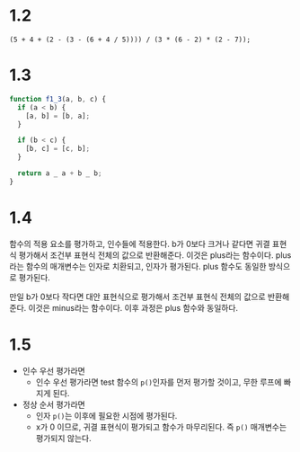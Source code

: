 # 1.2

`(5 + 4 + (2 - (3 - (6 + 4 / 5)))) / (3 * (6 - 2) * (2 - 7));`

# 1.3

```js
function f1_3(a, b, c) {
  if (a < b) {
    [a, b] = [b, a];
  }

  if (b < c) {
    [b, c] = [c, b];
  }

  return a _ a + b _ b;
}
```

# 1.4

함수의 적용 요소를 평가하고, 인수들에 적용한다.
b가 0보다 크거나 같다면 귀결 표현식 평가해서 조건부 표현식 전체의 값으로 반환해준다. 이것은 plus라는 함수이다.
plus라는 함수의 매개변수는 인자로 치환되고, 인자가 평가된다. plus 함수도 동일한 방식으로 평가된다.

만일 b가 0보다 작다면 대안 표현식으로 평가해서 조건부 표현식 전체의 값으로 반환해준다. 이것은 minus라는 함수이다.
이후 과정은 plus 함수와 동일하다.

# 1.5

- 인수 우선 평가라면
  - 인수 우선 평가라면 test 함수의 `p()`인자를 먼저 평가할 것이고, 무한 루프에 빠지게 된다.
- 정상 순서 평가라면
  - 인자 `p()`는 이후에 필요한 시점에 평가된다.
  - x가 0 이므로, 귀결 표현식이 평가되고 함수가 마무리된다. 즉 `p()` 매개변수는 평가되지 않는다.
